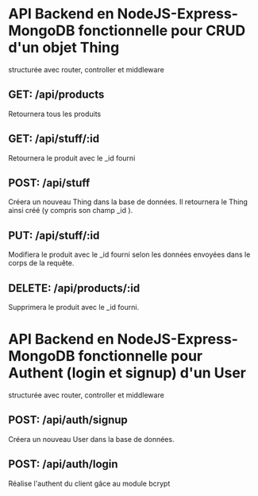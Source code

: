# API Backend en NodeJS-Express-MongoDB fonctionnelle pour CRUD d'un objet Thing
structurée avec router, controller et middleware

## GET: /api/products
Retournera tous les produits

## GET: /api/stuff/:id
Retournera le produit avec le _id fourni

## POST: /api/stuff
Créera un nouveau Thing dans la base de données.
Il retournera le Thing ainsi créé (y compris son champ _id ).

## PUT: /api/stuff/:id
Modifiera le produit avec le _id fourni selon les données envoyées dans le corps de la requête.

## DELETE: /api/products/:id
Supprimera le produit avec le _id fourni.

# API Backend en NodeJS-Express-MongoDB fonctionnelle pour Authent (login et signup) d'un User
structurée avec router, controller et middleware

## POST: /api/auth/signup
Créera un nouveau User dans la base de données.

## POST: /api/auth/login
Réalise l'authent du client gâce au module bcrypt
